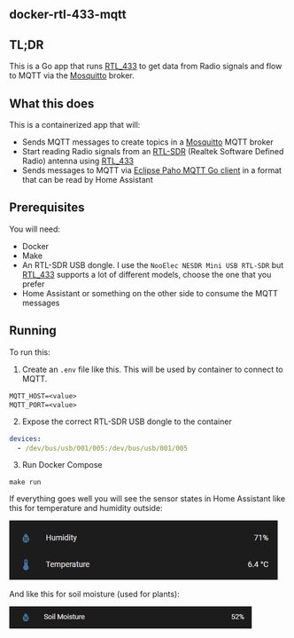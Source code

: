 ## docker-rtl-433-mqtt

## TL;DR

This is a Go app that runs [RTL_433](https://github.com/merbanan/rtl_433) to get data from Radio signals and flow to MQTT via the [Mosquitto](https://mosquitto.org/) broker.

## What this does

This is a containerized app that will:
- Sends MQTT messages to create topics in a [Mosquitto](https://mosquitto.org/) MQTT broker
- Start reading Radio signals from an [RTL-SDR](https://en.wikipedia.org/wiki/Software-defined_radio) (Realtek Software Defined Radio) antenna using [RTL_433](https://github.com/merbanan/rtl_433)
- Sends messages to MQTT via [Eclipse Paho MQTT Go client](https://github.com/eclipse/paho.mqtt.golang) in a format that can be read by Home Assistant

## Prerequisites

You will need:
- Docker
- Make
- An RTL-SDR USB dongle. I use the `NooElec NESDR Mini USB RTL-SDR` but [RTL_433](https://github.com/merbanan/rtl_433) supports a lot of different models, choose the one that you prefer
- Home Assistant or something on the other side to consume the MQTT messages

## Running

To run this:

1. Create an `.env` file like this.
   This will be used by container to connect to MQTT.
```
MQTT_HOST=<value>
MQTT_PORT=<value>
```

2. Expose the correct RTL-SDR USB dongle to the container
```yaml
devices:
  - /dev/bus/usb/001/005:/dev/bus/usb/001/005
```

3. Run Docker Compose
```shell
make run
```

If everything goes well you will see the sensor states in Home Assistant like this for temperature and humidity outside:

![Home Assistant temperature and humidity outside](home-assistant.png)

And like this for soil moisture (used for plants):

![Home Assistant soil moisture](home-assistant-2.png)